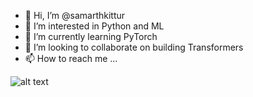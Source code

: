 - 👋 Hi, I’m @samarthkittur
- 👀 I’m interested in Python and ML
- 🌱 I’m currently learning PyTorch
- 💞️ I’m looking to collaborate on building Transformers
- 📫 How to reach me ...

<!---
samarthkittur/samarthkittur is a ✨ special ✨ repository because its `README.md` (this file) appears on your GitHub profile.
You can click the Preview link to take a look at your changes.
--->
![alt text](https://miro.medium.com/max/700/1*GbwKkmA0NdndXRhOOwNclA.jpeg)
